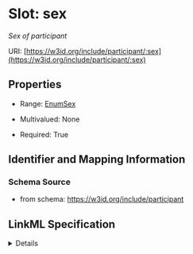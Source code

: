 # Slot: sex
_Sex of participant_


URI: [https://w3id.org/include/participant/:sex](https://w3id.org/include/participant/:sex)



<!-- no inheritance hierarchy -->




## Properties

* Range: [EnumSex](EnumSex.md)
* Multivalued: None



* Required: True





## Identifier and Mapping Information







### Schema Source


* from schema: https://w3id.org/include/participant




## LinkML Specification

<details>
```yaml
name: sex
definition_uri: include:sex
description: Sex of participant
title: Sex
from_schema: https://w3id.org/include/participant
rank: 1000
alias: sex
domain_of:
- Participant
range: enum_sex
required: true

```
</details>